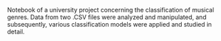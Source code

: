 Notebook of a university project concerning the classification of musical genres. Data from two .CSV files were analyzed and manipulated, and subsequently, various classification models were applied and studied in detail.
